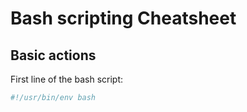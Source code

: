 # Bash scripting Cheatsheet

## Basic actions

First line of the bash script:

```bash
#!/usr/bin/env bash
```
